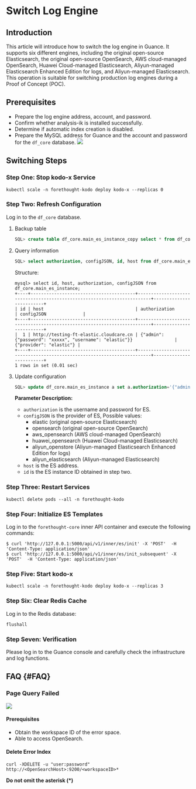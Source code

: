 # Switch Log Engine

## Introduction

This article will introduce how to switch the log engine in Guance. It supports six different engines, including the original open-source Elasticsearch, the original open-source OpenSearch, AWS cloud-managed OpenSearch, Huawei Cloud-managed Elasticsearch, Aliyun-managed Elasticsearch Enhanced Edition for logs, and Aliyun-managed Elasticsearch. This operation is suitable for switching production log engines during a Proof of Concept (POC).

## Prerequisites

- Prepare the log engine address, account, and password.
- Confirm whether analysis-ik is installed successfully.
- Determine if automatic index creation is disabled.
- Prepare the MySQL address for Guance and the account and password for the `df_core` database.
  ![](switch-log-1.png)

## Switching Steps
### Step One: Stop kodo-x Service

```shell
kubectl scale -n forethought-kodo deploy kodo-x --replicas 0
```

### Step Two: Refresh Configuration

Log in to the `df_core` database.

1. Backup table

   ```sql
   SQL> create table df_core.main_es_instance_copy select * from df_core.main_es_instance;
   ```

2. Query information

   ```sql
   SQL> select authorization, configJSON, id, host from df_core.main_es_instance;
   ```

   Structure:

   ```shell
   mysql> select id, host, authorization, configJSON from df_core.main_es_instance;
   +----+----------------------------------------+------------------------------------------------------------------------+-------------------------+
   | id | host                                   | authorization                                                          | configJSON              |
   +----+----------------------------------------+------------------------------------------------------------------------+-------------------------+
   |  1 | http://testing-ft-elastic.cloudcare.cn | {"admin": {"password": "xxxxx", "username": "elastic"}}                | {"provider": "elastic"} |
   +----+----------------------------------------+------------------------------------------------------------------------+-------------------------+
   1 rows in set (0.01 sec)
   ```

3. Update configuration

   ```sql
   SQL> update df_core.main_es_instance a set a.authorization='{"admin": {"password": "xxxxx", "username": "elastic"}}', a.configJSON='{"provider": "elastic"}', a.host='http://elasticsearch-client-headless.middleware:9200' where id =1;
   ```

   **Parameter Description:**

   - `authorization` is the username and password for ES.
   - `configJSON` is the provider of ES,
     Possible values:
     - elastic (original open-source Elasticsearch)
     - opensearch (original open-source OpenSearch)
     - aws_opensearch (AWS cloud-managed OpenSearch)
     - huawei_opensearch (Huawei Cloud-managed Elasticsearch)
     - aliyun_openstore (Aliyun-managed Elasticsearch Enhanced Edition for logs)
     - aliyun_elasticsearch (Aliyun-managed Elasticsearch)
   - `host` is the ES address.
   - `id` is the ES instance ID obtained in step two.

### Step Three: Restart Services

```shell
kubectl delete pods --all -n forethought-kodo
```

### Step Four: Initialize ES Templates

Log in to the `forethought-core` inner API container and execute the following commands:

```shell
$ curl 'http://127.0.0.1:5000/api/v1/inner/es/init' -X 'POST'  -H 'Content-Type: application/json'
$ curl 'http://127.0.0.1:5000/api/v1/inner/es/init_subsequent' -X 'POST'  -H 'Content-Type: application/json'
```

### Step Five: Start kodo-x

```shell
kubectl scale -n forethought-kodo deploy kodo-x --replicas 3
```

### Step Six: Clear Redis Cache

Log in to the Redis database:

```shell
flushall
```

### Step Seven: Verification

Please log in to the Guance console and carefully check the infrastructure and log functions.


## FAQ {#FAQ}

### Page Query Failed

![](img/query-failed.png)
#### Prerequisites

- Obtain the workspace ID of the error space.
- Able to access OpenSearch.

#### Delete Error Index

```shell
curl -XDELETE -u "user:password" http://<OpenSearchHost>:9200/<workspaceID>*
```

**Do not omit the asterisk (*)**